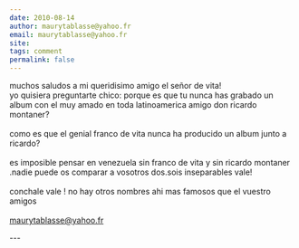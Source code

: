 ```yaml
---
date: 2010-08-14
author: maurytablasse@yahoo.fr
email: maurytablasse@yahoo.fr
site: 
tags: comment
permalink: false
---
```


<p>muchos saludos a mi queridisimo amigo el señor de vita!<br />
yo quisiera preguntarte chico: porque es que tu nunca has grabado un album con el muy amado en toda latinoamerica amigo don ricardo montaner?<br />
<br />
como es que el genial franco de vita nunca ha producido un album junto a ricardo?<br />
<br />
es imposible pensar en venezuela sin franco de vita y sin ricardo montaner .nadie puede os comparar a vosotros dos.sois inseparables vale!<br />
<br />
conchale vale ! no hay otros nombres ahi mas famosos que el vuestro amigos<br />
<br />
<a href="mailto:maurytablasse@yahoo.fr">maurytablasse@yahoo.fr</a></p>
---